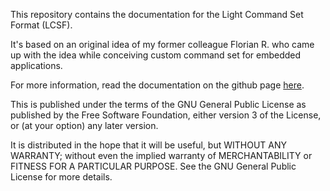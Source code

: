 This repository contains the documentation for the Light Command Set Format (LCSF).

It's based on an original idea of my former colleague Florian R. who came up with the idea while conceiving custom command set for embedded applications.

For more information, read the documentation on the github page [here](https://jean-roland.github.io/LCSF_Doc/).

This is published under the terms of the GNU General Public License as published by the Free Software Foundation, either version 3 of the License, or (at your option) any later version.

It is distributed in the hope that it will be useful, but WITHOUT ANY WARRANTY; without even the implied warranty of MERCHANTABILITY or FITNESS FOR A PARTICULAR PURPOSE. See the GNU General Public License for more details.